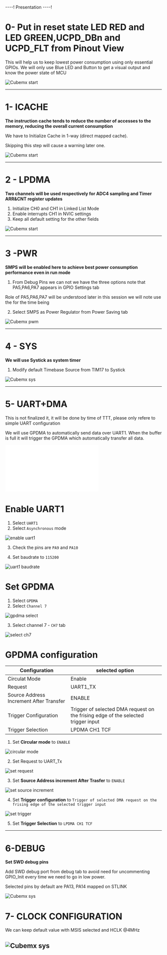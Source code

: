----!
Presentation
----!

# 0- Put in reset state LED RED and LED GREEN,UCPD_DBn and UCPD_FLT from Pinout View 
This will help us to keep lowest power consumption using only essential GPIOs.
We will only use Blue LED and Button to get a visual output and know the power state of MCU

![Cubemx start](./img/0101.gif)

---

# 1- ICACHE

**The instruction cache tends to reduce the number of accesses to the memory, reducing the overall current consumption**

We have to Initialize Cache in 1-way (direct mapped cache).


<awarning>   
Skipping this step will cause a warning later one. 
</awarning>


![Cubemx start](./img/02.gif)

---

# 2 - LPDMA 

**Two channels will be used respectively for ADC4 sampling and Timer ARR&CNT register updates**

1. Initialize CH0 and CH1 in Linked List Mode
2. Enable interrupts CH1 in NVIC settings
3. Keep all default setting for the other fields

![Cubemx start](./img/03.gif)

---

# 3 -PWR

**SMPS will be enabled here to achieve best power consumption performance even in run mode**

1. From Debug Pins we can not we have the three options note that PA5,PA6,PA7 appears in GPIO Settings tab 
<p>

</p>

<ainfo>
Role of PA5,PA6,PA7 will be understood later in this session we will note use the for the time being
</ainfo>

2. Select SMPS as Power Regulator from Power Saving tab


![Cubemx pwm](./img/44.gif)

---

# 4 - SYS 

**We will use Systick as system timer**

1. Modify default Timebase Source from TIM17 to Systick

![Cubemx sys](./img/05.gif)

---

<!--- # 5 -USART #

**Usart will be used to display ADC data buffer values**

1. Click on USART1
2. Mode=Asyncronous
3. Check that by default GPIOs are PA9,PA10 (these are the ones mapped on STLINK)

![Cubemx sys](./img/0202.gif) -->

# 5- UART+DMA

<aerror>
This is not finalized it, it will be done by time of TTT, please only refere to simple UART configuration
</aerror>

<p>


</p>

We will use GPDMA to automatically send data over UART1. 
When the buffer is full it will trigger the GPDMA which automatically transfer all data. 


![preparation for pldma](./img/lpbam_preparation.json)

# Enable UART1


1. Select `UART1`
2. Select `Asynchronous` mode

![enable uart1](./img/22_03_04_91.gif)

3. Check the pins are `PA9` and `PA10`

4. Set baudrate to `115200`

![uart1 baudrate](./img/22_03_04_93.gif)


# Set GPDMA

1. Select `GPDMA`
2. Select `Channel 7`
   
![gpdma select](./img/22_03_04_95.gif)

3. Select channel 7 - `CH7` tab 

![select ch7](./img/22_03_04_97.gif)

# GPDMA configuration

| Configuration | selected option |
| --- | --- |
| Circulat Mode | Enable |
| Request | UART1_TX |
| Source Address Increment After Transfer | ENABLE
| Trigger Configuration | Trigger of selected DMA request on the frising edge of the selected trigger input |
| Trigger Selection | LPDMA CH1 TCF |

1. Set **Circular mode** to `ENABLE`

![circular mode](./img/22_03_07_99.gif)

2. Set Request to UART_Tx

![set request](./img/22_03_07_101.gif)

3. Set **Source Address increment After Trasfer** to `ENABLE`

![set source increment](./img/22_03_07_103.gif)

4. Set **Trigger configuration** to `Trigger of selected DMA request on the frising edge of the selected trigger input`

![set trigger](./img/22_03_07_105.gif)

5. Set **Trigger Selection** to `LPDMA CH1 TCF`


---

# 6-DEBUG 

**Set SWD debug pins**

Add SWD debug port from debug tab to avoid need for uncommenting GPIO_Init every time we need to go in low power.

Selected pins by default are PA13, PA14 mapped on STLINK



![Cubemx sys](./img/0303.gif)

# 7- CLOCK CONFIGURATION 

We can keep default value with MSIS selected and HCLK @4MHz

![Cubemx sys](./img/09.gif)
----
